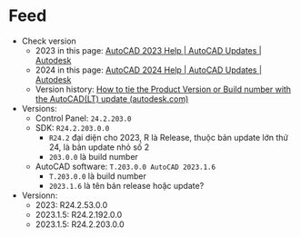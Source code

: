 # Feed

- Check version
    - 2023 in this page:  [AutoCAD 2023 Help | AutoCAD Updates | Autodesk](https://help.autodesk.com/view/ACD/2023/ENU/?guid=AUTOCAD_2023_UPDATES)
    - 2024 in this page: [AutoCAD 2024 Help | AutoCAD Updates | Autodesk](https://help.autodesk.com/view/ACD/2024/ENU/?guid=AUTOCAD_2024_UPDATES)
    - Version history: [How to tie the Product Version or Build number with the AutoCAD(LT) update (autodesk.com)](https://www.autodesk.com/support/technical/article/caas/sfdcarticles/sfdcarticles/How-to-tie-the-Product-Version-or-Build-number-with-the-AutoCAD-update.html)
- Versions:
    - Control Panel: `24.2.203.0`
    - SDK: `R24.2.203.0.0`
        - `R24.2` đại diện cho 2023, R là Release, thuộc bản update lớn thứ 24, là bản update nhỏ số 2
        - `203.0.0` là build number
    - AutoCAD software: `T.203.0.0 AutoCAD 2023.1.6`
        - `T.203.0.0` là build number
        - `2023.1.6` là tên bản release hoặc update?
- Versionn:
    - 2023: R24.2.53.0.0
    - 2023.1.5: R24.2.192.0.0
    - 2023.1.5: R24.2.203.0.0